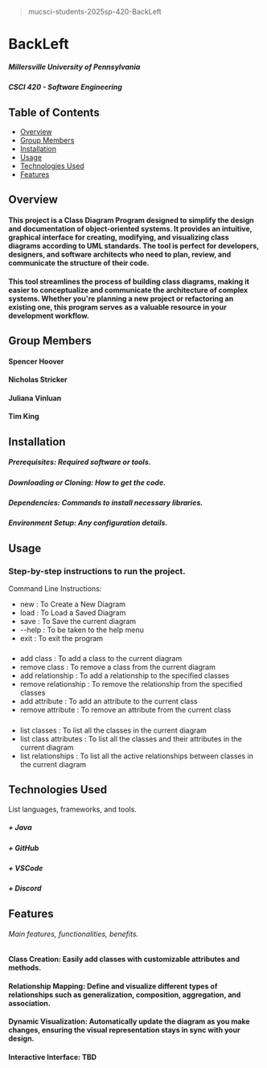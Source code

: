 > mucsci-students-2025sp-420-BackLeft

# BackLeft
##### Millersville University of Pennsylvania
##### CSCI 420 - Software Engineering

## Table of Contents
- [Overview](#overview)
- [Group Members](#group-members)
- [Installation](#installation)
- [Usage](#usage)
- [Technologies Used](#technologies-used)
- [Features](#features)


## Overview
#### This project is a Class Diagram Program designed to simplify the design and documentation of object-oriented systems. It provides an intuitive, graphical interface for creating, modifying, and visualizing class diagrams according to UML standards. The tool is perfect for developers, designers, and software architects who need to plan, review, and communicate the structure of their code.
#### This tool streamlines the process of building class diagrams, making it easier to conceptualize and communicate the architecture of complex systems. Whether you're planning a new project or refactoring an existing one, this program serves as a valuable resource in your development workflow.

## Group Members
#### Spencer Hoover
#### Nicholas Stricker
#### Juliana Vinluan
#### Tim King

## Installation
##### Prerequisites: Required software or tools.
##### Downloading or Cloning: How to get the code.
##### Dependencies: Commands to install necessary libraries.
##### Environment Setup: Any configuration details.

## Usage
### Step-by-step instructions to run the project.
Command Line Instructions:
- new : To Create a New Diagram
- load : To Load a Saved Diagram
- save : To Save the current diagram
- --help : To be taken to the help menu
- exit : To exit the program
#####
- add class : To add a class to the current diagram
- remove class : To remove a class from the current diagram
- add relationship : To add a relationship to the specified classes
- remove relationship : To remove the relationship from the specified classes
- add attribute : To add an attribute to the current class
- remove attribute : To remove an attribute from the current class
#####
- list classes : To list all the classes in the current diagram
- list class attributes : To list all the classes and their attributes in the current diagram
- list relationships : To list all the active relationships between classes in the current diagram


## Technologies Used
List languages, frameworks, and tools.
##### + Java
##### + GitHub
##### + VSCode
##### + Discord

## Features
###### Main features, functionalities, benefits.
#### Class Creation: Easily add classes with customizable attributes and methods.
#### Relationship Mapping: Define and visualize different types of relationships such as generalization, composition, aggregation, and association.
#### Dynamic Visualization: Automatically update the diagram as you make changes, ensuring the visual representation stays in sync with your design.
#### Interactive Interface: TBD